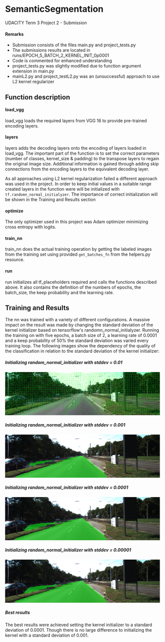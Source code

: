 # SemanticSegmentation
UDACITY Term 3 Project 2 - Submission

#### Remarks
* Submission consists of the files main.py and project_tests.py
* The submissions results are located in runs/EPOCH_5_BATCH_2_KERNEL_INIT_0p0001
* Code is commented for enhanced understanding
* project_tests.py was slightly modified due to function argument extension in main.py
* mainL2.py and project_testL2.py was an (unsuccessful) approach to use L2 kernel regularizer

## Function description
#### load_vgg 
load_vgg loads the required layers from VGG 16 to provide pre-trained encoding layers.

#### layers
layers adds the decoding layers onto the encoding of layers loaded in load_vgg.
The important part of the function is to set the correct parameters (number of classes, kernel_size & padding) to the transpose layers to regain the original image size.
Additional information is gained through adding skip connections from the encoding layers to the equivalent decoding layer.

As all approaches using L2 kernel regularization failed a different approach was used in the project.
In order to keep initial values in a suitable range created layers in the function were will be initialized with ```tf.randomn_normal_initialyzer```. The importance of correct initialization will be shown in the Training and Results section

#### optimize
The only optimizer used in this project was Adam optimizer minimizing cross entropy with logits. 

#### train_nn
train_nn does the actual training operation by getting the labeled images from the training set using provided ```get_batches_fn``` from the helpers.py resource.

#### run
run initializes all tf_placeholders required and calls the functions described above.
It also contains the definition of the numbers of epochs, the batch_size, the keep probability and the learning rate.

## Training and Results
The nn was trained with a variety of different configurations. A massive impact on the result was made by changing the standard deviation of the kernel initializer based on tensorflow's randomn_normal_initialyzer.
Running the training on with five epochs, a batch size of 2, a learning rate of 0.0001 and a keep probability of 50% the standard deviation was varied every training loop.
The following images show the dependency of the quality of the classification in relation to the standard deviation of the kernel initializer:
##### Initializing random_normal_initializer with stddev = 0.01
![im01](runs/EPOCH_5_BATCH_2_KERNEL_INIT_0p01/um_000000.png)
##### Initializing random_normal_initializer with stddev = 0.001
![im02](runs/EPOCH_5_BATCH2_KERNEL_INIT_0p001/um_000000.png)
##### Initializing random_normal_initializer with stddev = 0.0001
![im03](runs/EPOCH_5_BATCH_2_KERNEL_INIT_0p0001/um_000000.png)
##### Initializing random_normal_initializer with stddev = 0.00001
![im04](runs/EPOCH_5_BATCH_2_KERNEL_INIT_0p0001/um_000000.png)

##### Best results
The best results were achieved setting the kernel initializer to a standard deviation of 0.0001. Though there is no large difference to initializing the kernel with a standard deviation of 0.001.



